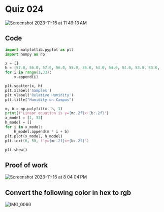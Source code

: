# Quiz 024
<img width="max" alt="Screenshot 2023-11-16 at 11 49 13 AM" src="https://github.com/hasmhib/unit2-2024/assets/142870448/f9423fee-6a09-4bf8-90ee-7a6167a37422">

## Code

```py
import matplotlib.pyplot as plt
import numpy as np

x = []
h = [57.0, 56.0, 57.0, 56.0, 55.0, 55.0, 54.0, 54.0, 54.0, 53.0, 53.0, 54.0, 53.0, 53.0, 52.0, 52.0, 51.0, 51.0, 51.0, 50.0, 50.0, 49.0, 50.0, 49.0, 49.0, 48.0, 49.0, 49.0, 48.0, 48.0, 48.0, 49.0]
for i in range(1,33):
    x.append(i)

plt.scatter(x, h)
plt.xlabel('Samples')
plt.ylabel('Relative Humidity')
plt.title("Humidity on Campus")

m, b = np.polyfit(x, h, 1)
print(f"Linear equation is y={m:.2f}x+{b:.2f}")
x_model = [1, 33]
h_model = []
for i in x_model:
    h_model.append(m * i + b)
plt.plot(x_model, h_model)
plt.text(6, 50, f"y={m:.2f}x+{b:.2f}")

plt.show()
```

## Proof of work
<img width="max" alt="Screenshot 2023-11-16 at 8 04 04 PM" src="https://github.com/hasmhib/unit2-2024/assets/142870448/c5c0930e-4b74-4653-bf36-ce59cacbab5d">

## Convert the following color in hex to rgb
![IMG_0066](https://github.com/hasmhib/unit2-2024/assets/142870448/0cc52816-d5f0-4c45-aa54-c678f384a6cf)
